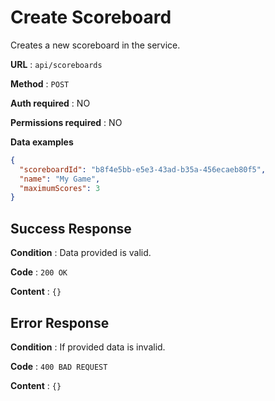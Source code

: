 # Create Scoreboard
Creates a new scoreboard in the service.

**URL** : `api/scoreboards`

**Method** : `POST`

**Auth required** : NO

**Permissions required** : NO

**Data examples**

```json
{
  "scoreboardId": "b8f4e5bb-e5e3-43ad-b35a-456ecaeb80f5",
  "name": "My Game",
  "maximumScores": 3
}
```

## Success Response

**Condition** : Data provided is valid.

**Code** : `200 OK`

**Content** : `{}`

## Error Response

**Condition** : If provided data is invalid.

**Code** : `400 BAD REQUEST`

**Content** : `{}`